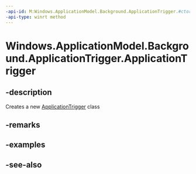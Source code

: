 ----api-id: M:Windows.ApplicationModel.Background.ApplicationTrigger.#ctor
-api-type: winrt method
---<!-- Method syntaxpublic ApplicationTrigger()--># Windows.ApplicationModel.Background.ApplicationTrigger.ApplicationTrigger## -descriptionCreates a new [ApplicationTrigger](applicationtrigger.md) class## -remarks## -examples## -see-also